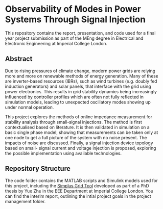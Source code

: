 # Observability of Modes in Power Systems Through Signal Injection

This repository contains the report, presentation, and code used for a final year project submission as part of the MEng degree in Electrical and Electronic Engineering at Imperial College London.

## Abstract

Due to rising pressures of climate change, modern power grids are relying more and more on renewable methods of energy generation. Many of these are inverter-based
resources (IBRs), such as wind turbines (e.g. doubly fed induction generators) and solar panels, that interface with the grid using power electronics. This results
in grid stability dynamics being increasingly influenced by controller profiles which are often not fully reflected in simulation models, leading to unexpected
oscillatory modes showing up under normal operation.

This project explores the methods of online impedance measurement for stability analysis through small-signal injections. The method is first contextualised based
on literature. It is then validated in simulation on a basic single phase model, showing that measurements can be taken only at one node to get a full picture of
the system with no noise present. The impacts of noise are discussed. Finally, a signal injection device topology based on small- signal current and voltage injection
is proposed, exploring the possible implementation using available technologies.

## Repository Structure

The code folder contains the MATLAB scripts and Simulink models used for this project, including the [Simplus Grid Tool](https://github.com/Future-Power-Networks/Simplus-Grid-Tool) developed as part of a PhD thesis by Yue Zhu in the EEE Department at Imperial College London. You can find the interim report, outlining the intial project goals in the project management folder.
